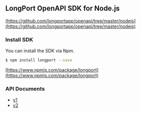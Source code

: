 ## LongPort OpenAPI SDK for Node.js

[https://github.com/longportapp/openapi/tree/master/nodejs](https://github.com/longportapp/openapi/tree/master/nodejs)

### Install SDK

You can install the SDK via Npm.

```bash
$ npm install longport --save
```

[https://www.npmjs.com/package/longport](https://www.npmjs.com/package/longport)

### API Documents

- [v1](https://longportapp.github.io/openapi-sdk/v1/nodejs/index.html)
- [v2](https://longportapp.github.io/openapi-sdk/v2/nodejs/index.html)
